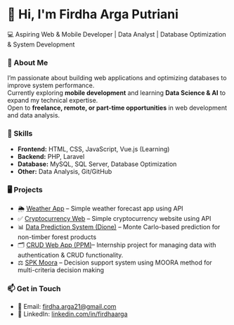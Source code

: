 # 👋 Hi, I'm Firdha Arga Putriani  

💻 Aspiring Web & Mobile Developer | Data Analyst | Database Optimization & System Development  

### 🚀 About Me
I’m passionate about building web applications and optimizing databases to improve system performance.  
Currently exploring **mobile development** and learning **Data Science & AI** to expand my technical expertise.  
Open to **freelance, remote, or part-time opportunities** in web development and data analysis.  

### 📌 Skills
- **Frontend:** HTML, CSS, JavaScript, Vue.js (Learning)  
- **Backend:** PHP, Laravel  
- **Database:** MySQL, SQL Server, Database Optimization  
- **Other:** Data Analysis, Git/GitHub

### 🖥️ Projects
- 🌦️ [Weather App](https://github.com/FirdhaArgaPutriani/Weather_JavaSricpt) – Simple weather forecast app using API  
- ✅ [Cryptocurrency Web](https://github.com/FirdhaArgaPutriani/cryptocurrency_web_js) – Simple cryptocurrency website using API
- 📊 [Data Prediction System (Dione)](https://github.com/FirdhaArgaPutriani/skripsiV6) – Monte Carlo-based prediction for non-timber forest products
- 🗂️ [CRUD Web App (PPM)](https://github.com/FirdhaArgaPutriani/ppmnew)– Internship project for managing data with authentication & CRUD functionality.
- ⚖️ [SPK Moora](https://github.com/FirdhaArgaPutriani/SPK-MOORA) – Decision support system using MOORA method for multi-criteria decision making

### 📫 Get in Touch
- 📧 Email: firdha.arga21@gmail.com  
- 💼 LinkedIn: [linkedin.com/in/firdhaarga](https://linkedin.com/in/firdhaarga)  
